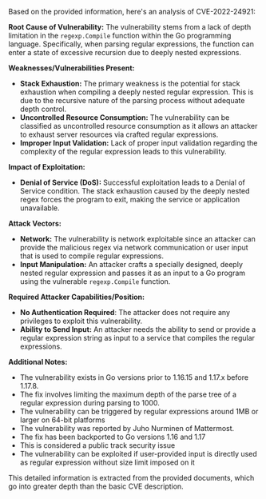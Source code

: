 Based on the provided information, here's an analysis of CVE-2022-24921:

**Root Cause of Vulnerability:**
The vulnerability stems from a lack of depth limitation in the `regexp.Compile` function within the Go programming language. Specifically, when parsing regular expressions, the function can enter a state of excessive recursion due to deeply nested expressions.

**Weaknesses/Vulnerabilities Present:**
- **Stack Exhaustion:** The primary weakness is the potential for stack exhaustion when compiling a deeply nested regular expression. This is due to the recursive nature of the parsing process without adequate depth control.
- **Uncontrolled Resource Consumption:** The vulnerability can be classified as uncontrolled resource consumption as it allows an attacker to exhaust server resources via crafted regular expressions.
- **Improper Input Validation:** Lack of proper input validation regarding the complexity of the regular expression leads to this vulnerability.

**Impact of Exploitation:**
- **Denial of Service (DoS):** Successful exploitation leads to a Denial of Service condition. The stack exhaustion caused by the deeply nested regex forces the program to exit, making the service or application unavailable.

**Attack Vectors:**
- **Network:** The vulnerability is network exploitable since an attacker can provide the malicious regex via network communication or user input that is used to compile regular expressions.
- **Input Manipulation:** An attacker crafts a specially designed, deeply nested regular expression and passes it as an input to a Go program using the vulnerable `regexp.Compile` function.

**Required Attacker Capabilities/Position:**
- **No Authentication Required**: The attacker does not require any privileges to exploit this vulnerability.
- **Ability to Send Input:** An attacker needs the ability to send or provide a regular expression string as input to a service that compiles the regular expressions.

**Additional Notes:**
- The vulnerability exists in Go versions prior to 1.16.15 and 1.17.x before 1.17.8.
- The fix involves limiting the maximum depth of the parse tree of a regular expression during parsing to 1000.
- The vulnerability can be triggered by regular expressions around 1MB or larger on 64-bit platforms
- The vulnerability was reported by Juho Nurminen of Mattermost.
- The fix has been backported to Go versions 1.16 and 1.17
- This is considered a public track security issue
- The vulnerability can be exploited if user-provided input is directly used as regular expression without size limit imposed on it

This detailed information is extracted from the provided documents, which go into greater depth than the basic CVE description.